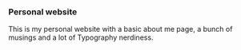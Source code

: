 ### Personal website

This is my personal website with a basic about me page, a bunch of musings and a lot of Typography nerdiness.